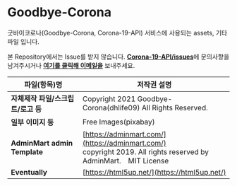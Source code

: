   # Goodbye-Corona
굿바이코로나(Goodbye-Corona, Corona-19-API) 서비스에 사용되는 assets, 기타 파일 입니다.

본 Repository에서는 Issue를 받지 않습니다. [**Corona-19-API/issues**](https://github.com/dhlife09/Corona-19-API/issues)에 문의사항을 남겨주시거나 [**여기를 클릭해 이메일을**](mailto:dhlife09@gmail.com) 보내주세요.

|파일(항목)명|저작권 설명|
|--|--|
|**자체제작 파일/스크립트/로고 등**|Copyright 2021 Goodbye-Corona(dhlife09) All Rights Reserved.|
|**일부 이미지 등**|Free Images(pixabay)|
|**AdminMart admin Template**  |[https://adminmart.com/](https://adminmart.com/)<br>copyright 2019. All rights reserved by AdminMart.　MIT License|
|**Eventually**  |[https://html5up.net/](https://html5up.net/)|






